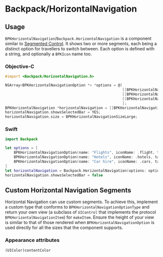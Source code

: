 # Backpack/HorizontalNavigation

## Usage

`BPKHorizontalNavigation`/`Backpack.HorizontalNavigation` is a component similar to [Segmented Control](https://developer.apple.com/design/human-interface-guidelines/ios/controls/segmented-controls/). It shows two or more segments, each being a distinct option for travellers to switch between. Each option is defined with a string, and optionally a `BPKIcon` name too.

### Objective-C

```objective-c
#import <Backpack/HorizontalNavigation.h>

NSArray<BPKHorizontalNavigationOption *> *options = @[
                                                      [[BPKHorizontalNavigationOption alloc] initWithName:@"Flights" tag:0],
                                                      [[BPKHorizontalNavigationOption alloc] initWithName:@"Hotels" tag:1],
                                                      [[BPKHorizontalNavigationOption alloc] initWithName:@"Car hire" tag:2]
                                                      ];
BPKHorizontalNavigation *horizontalNavigation = [[BPKHorizontalNavigation alloc] initWithOptions:options selected:0];
horizontalNavigation.showsSelectedBar = YES;
horizontalNavigation.size = BPKHorizontalNavigationSizeLarge;
```

### Swift

```swift
import Backpack

let options = [
    BPKHorizontalNavigationOption(name: "Flights", iconName: .flight, tag:0),
    BPKHorizontalNavigationOption(name: "Hotels", iconName: .hotels, tag:1),
    BPKHorizontalNavigationOption(name: "Car hire", iconName: .cars, tag:2)
]
let horizontalNavigation = Backpack.HorizontalNavigation(options: options, selected:0)
horizontalNavigation.showsSelectedBar = false
```

## Custom Horizontal Navigation Segments

Horizontal Navigation can use custom segments. To achieve this, implement a custom type that conforms to `BPKHorizontalNavigationOptionType` and return your own view (a subclass of `UIControl` that implements the protocol `BPKHorizontalNavigationItem`) for `makeItem`. Ensure the height of your view is similar to that of those rendered when `BPKHorizontalNavigationOption` is used directly for all the sizes that the component supports.

### Appearance attributes
`(UIColor)contentColor`
